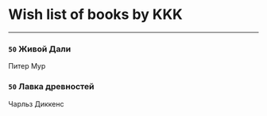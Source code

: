 # Wish list of books by KKK
---

### `50` Живой Дали
Питер Мур

### `50` Лавка древностей
Чарльз Диккенс

